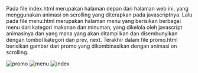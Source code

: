 Pada file index.html merupakan halaman depan dari halaman web ini, yang menggunakan animasi on
scrolling yang diterapkan pada javascriptnya. Lalu pada file menu.html merupakan halaman menu yang
berisikan berbagai menu dari kategori makanan dan minuman, yang dikelola oleh javascript animasinya
dan yang mana yang akan ditampilkan dan disembunyikan dengan tombol kategori dan prev, next. Terakhir
dalam file promo.html berisikan gambar dari promo yang dikombinasikan dengan animasi on scrolling.

![promo](https://github.com/user-attachments/assets/a0cb4802-09ec-4d39-af73-3988b078c4fa)
![menu](https://github.com/user-attachments/assets/663a289d-fa86-4eeb-8b1f-ce1cd2372744)
![index](https://github.com/user-attachments/assets/f7804503-e7ec-42ff-9872-47462645e939)
